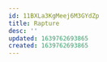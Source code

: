 ```yaml
---
id: 11BXLa3KgMeej6M3GYdZp
title: Rapture
desc: ''
updated: 1639762693865
created: 1639762693865
---
```



